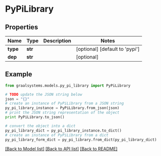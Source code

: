 # PyPiLibrary


## Properties

Name | Type | Description | Notes
------------ | ------------- | ------------- | -------------
**type** | **str** |  | [optional] [default to 'pypi']
**dep** | **str** |  | [optional] 

## Example

```python
from graalsystems.models.py_pi_library import PyPiLibrary

# TODO update the JSON string below
json = "{}"
# create an instance of PyPiLibrary from a JSON string
py_pi_library_instance = PyPiLibrary.from_json(json)
# print the JSON string representation of the object
print PyPiLibrary.to_json()

# convert the object into a dict
py_pi_library_dict = py_pi_library_instance.to_dict()
# create an instance of PyPiLibrary from a dict
py_pi_library_form_dict = py_pi_library.from_dict(py_pi_library_dict)
```
[[Back to Model list]](../README.md#documentation-for-models) [[Back to API list]](../README.md#documentation-for-api-endpoints) [[Back to README]](../README.md)


